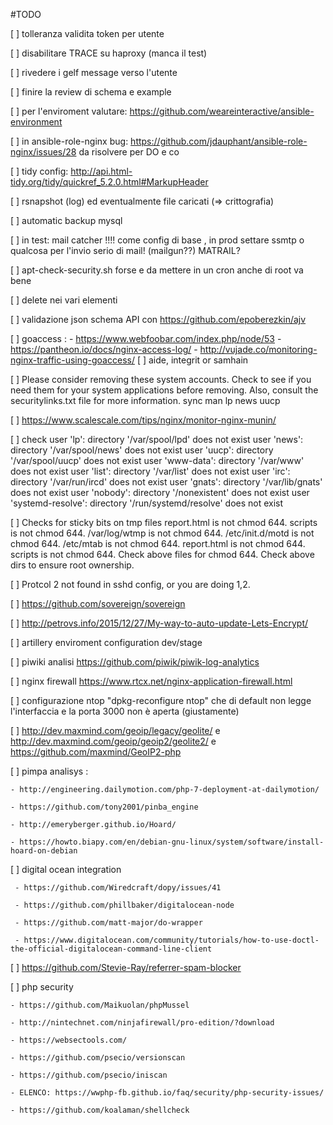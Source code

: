 #TODO

[ ] tolleranza validita token per utente

[ ] disabilitare TRACE su haproxy (manca il test)

[ ] rivedere i gelf message verso l'utente

[ ] finire la review di schema e example

[ ] per l'enviroment valutare: https://github.com/weareinteractive/ansible-environment

[ ] in ansible-role-nginx bug: https://github.com/jdauphant/ansible-role-nginx/issues/28 da risolvere per DO e co

[ ] tidy config: http://api.html-tidy.org/tidy/quickref_5.2.0.html#MarkupHeader

[ ] rsnapshot (log) ed eventualmente file caricati (=> crittografia)

[ ] automatic backup mysql

[ ] in test: mail catcher !!!! come config di base , in prod settare ssmtp o qualcosa per l'invio serio di mail! (mailgun??) MATRAIL?

[ ] apt-check-security.sh forse e da mettere in un cron anche di root va bene

[ ] delete nei vari elementi

[ ] validazione json schema API con https://github.com/epoberezkin/ajv

[ ] goaccess :
      - https://www.webfoobar.com/index.php/node/53
      - https://pantheon.io/docs/nginx-access-log/
      - http://vujade.co/monitoring-nginx-traffic-using-goaccess/
[ ] aide, integrit or samhain

[ ] Please consider removing these system accounts.
Check to see if you need them for your system applications before removing.
Also, consult the securitylinks.txt file for more information.
  sync
  man
  lp
  news
  uucp

 [ ] https://www.scalescale.com/tips/nginx/monitor-nginx-munin/

[ ] check
        user 'lp': directory '/var/spool/lpd' does not exist
        user 'news': directory '/var/spool/news' does not exist
        user 'uucp': directory '/var/spool/uucp' does not exist
        user 'www-data': directory '/var/www' does not exist
        user 'list': directory '/var/list' does not exist
        user 'irc': directory '/var/run/ircd' does not exist
        user 'gnats': directory '/var/lib/gnats' does not exist
        user 'nobody': directory '/nonexistent' does not exist
        user 'systemd-resolve': directory '/run/systemd/resolve' does not exist

[ ] Checks for sticky bits on tmp files
      report.html is not chmod 644.
      scripts is not chmod 644.
      /var/log/wtmp is not chmod 644.
      /etc/init.d/motd is not chmod 644.
      /etc/mtab is not chmod 644.
      report.html is not chmod 644.
      scripts is not chmod 644.
      Check above files for chmod 644.
      Check above dirs to ensure root ownership.

[ ] Protcol 2 not found in sshd config, or you are doing 1,2.

[ ] https://github.com/sovereign/sovereign

[ ] http://petrovs.info/2015/12/27/My-way-to-auto-update-Lets-Encrypt/

[ ] artillery enviroment configuration dev/stage

[ ] piwiki analisi https://github.com/piwik/piwik-log-analytics

[ ] nginx firewall https://www.rtcx.net/nginx-application-firewall.html

[ ] configurazione ntop "dpkg-reconfigure ntop" che di default non legge l'interfaccia e la porta 3000 non è aperta (giustamente)

[ ] http://dev.maxmind.com/geoip/legacy/geolite/ e http://dev.maxmind.com/geoip/geoip2/geolite2/ e https://github.com/maxmind/GeoIP2-php

[ ] pimpa analisys :

    - http://engineering.dailymotion.com/php-7-deployment-at-dailymotion/

    - https://github.com/tony2001/pinba_engine

    - http://emeryberger.github.io/Hoard/

    - https://howto.biapy.com/en/debian-gnu-linux/system/software/install-hoard-on-debian

 [ ] digital ocean integration

     - https://github.com/Wiredcraft/dopy/issues/41

     - https://github.com/phillbaker/digitalocean-node

     - https://github.com/matt-major/do-wrapper

     - https://www.digitalocean.com/community/tutorials/how-to-use-doctl-the-official-digitalocean-command-line-client

[ ] https://github.com/Stevie-Ray/referrer-spam-blocker

[ ] php security

    - https://github.com/Maikuolan/phpMussel

    - http://nintechnet.com/ninjafirewall/pro-edition/?download

    - https://websectools.com/

    - https://github.com/psecio/versionscan

    - https://github.com/psecio/iniscan

    - ELENCO: https://wwphp-fb.github.io/faq/security/php-security-issues/

    - https://github.com/koalaman/shellcheck
